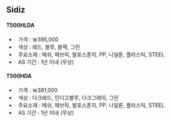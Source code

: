 ## Sidiz

#### T500HLDA 
    
+   가격 : ￦395,000
+   색상 : 레드, 블루, 블랙, 그린
+   주요소재 : 메쉬, 패브릭, 발포스폰지, PP, 나일론, 플라스틱, STEEL
+   AS 기간 : 1년 이내 (무상)


#### T500HDA

+   가격 : ￦381,000
+   색상 : 다크레드, 인디고블루, 다크그레이, 그린
+   주요소재 : 메쉬, 패브릭, 발포스폰지, PP, 나일론, 플라스틱, STEEL
+   AS 기간 : 1년 이내 (무상)

